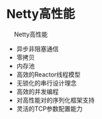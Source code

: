 

# Netty高性能  
&emsp; Netty高性能  

* 异步非阻塞通信  
* 零拷贝  
* 内存池
* 高效的Reactor线程模型  
* 无锁化的串行设计理念  
* 高效的并发编程  
* 对高性能对的序列化框架支持
* 灵活的TCP参数配置能力


